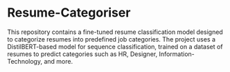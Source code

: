 # Resume-Categoriser
This repository contains a fine-tuned resume classification model designed to categorize resumes into predefined job categories. The project uses a DistilBERT-based model for sequence classification, trained on a dataset of resumes to predict categories such as HR, Designer, Information-Technology, and more.
